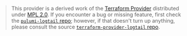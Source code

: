 > This provider is a derived work of the [Terraform Provider](https://github.com/terraform-providers/terraform-provider-logtail)
> distributed under [MPL 2.0](https://www.mozilla.org/en-US/MPL/2.0/). If you encounter a bug or missing feature,
> first check the [`pulumi-logtail` repo](/issues); however, if that doesn't turn up anything,
> please consult the source [`terraform-provider-logtail` repo](https://github.com/terraform-providers/terraform-provider-logtail/issues).
